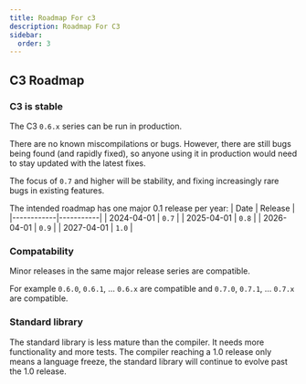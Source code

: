 ```yaml
---
title: Roadmap For c3
description: Roadmap For C3
sidebar:
  order: 3
---
```



## C3 Roadmap

### C3 is stable
The C3 `0.6.x` series can be run in production. 

There are no known miscompilations or bugs. 
However, there are still bugs being found (and rapidly fixed), so anyone using it in production 
would need to stay updated with the latest fixes.

The focus of `0.7` and higher will be stability, and fixing increasingly rare bugs in existing features.


The intended roadmap has one major 0.1 release per year:
| Date       |  Release  |
|------------|-----------|
| 2024-04-01 |   `0.7`   |
| 2025-04-01 |   `0.8`   |
| 2026-04-01 |   `0.9`   |
| 2027-04-01 |   `1.0`   |

### Compatability

Minor releases in the same major release series are compatible. 

For example `0.6.0`, `0.6.1`, ... `0.6.x` are compatible and `0.7.0`, `0.7.1`, ... `0.7.x` are compatible.


### Standard library
The standard library is less mature than the compiler. It needs more functionality and more tests. The compiler reaching a 1.0 release only means a language freeze, the standard library will continue to evolve past the 1.0 release.